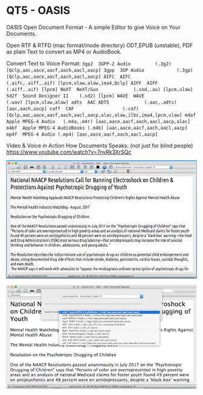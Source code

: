 # QT5 - OASIS
OASIS Open Document Format - A simple Editor to give Voice on Your Documents.

Open RTF & RTFD (mac format/inode directory)  ODT,EPUB (unstable), PDF as plain Text to convert as MP4 or AudioBook. 

Convert Text to Voice Format:
`
3gp2  3GPP-2 Audio         (.3g2) [Qclp,aac,aace,aacf,aach,aacl,aacp]
3gpp  3GP Audio            (.3gp) [Qclp,aac,aace,aacf,aach,aacl,aacp]
AIFC  AIFC                 (.aifc,.aiff,.aif) [lpcm,ulaw,alaw,ima4,Qclp]
AIFF  AIFF                 (.aiff,.aif) [lpcm]
NeXT  NeXT/Sun             (.snd,.au) [lpcm,ulaw]
Sd2f  Sound Designer II    (.sd2) [lpcm]
WAVE  WAVE                 (.wav) [lpcm,ulaw,alaw]
adts  AAC ADTS             (.aac,.adts) [aac,aach,aacp]
caff  CAF                  (.caf)
[Qclp,aac,aace,aacf,aach,aacl,aacp,alac,alaw,ilbc,ima4,lpcm,ulaw] m4af  Apple
MPEG-4 Audio   (.m4a,.m4r) [aac,aace,aacf,aach,aacl,aacp,alac] m4bf  Apple
MPEG-4 AudioBooks (.m4b) [aac,aace,aacf,aach,aacl,aacp] mp4f  MPEG-4 Audio
(.mp4) [aac,aace,aacf,aach,aacl,aacp]
`


Video & Voice in Action How Documents Speaks:
(not just for blind people)
https://www.youtube.com/watch?v=7nyRk3XrSQc




[![Tiny_Edit](https://raw.githubusercontent.com/pehohlva/QOASIS/master/speacker2.png)](https://www.youtube.com/watch?v=7nyRk3XrSQc)


[![Tiny_Edit](https://raw.githubusercontent.com/pehohlva/QOASIS/master/speacker5.png)](https://www.youtube.com/watch?v=7nyRk3XrSQc)



